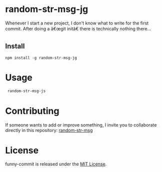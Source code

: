 # random-str-msg-jg

Whenever I start a new project, I don't know what to write for the first commit. After doing a â€œgit initâ€ there is technically nothing there...

## Install

```npm
npm install -g random-str-msg-jg
```

# Usage

```bash
 random-str-msg-js
```

# Contributing

If someone wants to add or improve something, I invite you to collaborate directly in this repository: [random-str-msg](https://github.com/asdjosegarcia/random-str-msg-jg)

# License

funny-commit is released under the [MIT License](https://opensource.org/licenses/MIT).